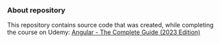 ### About repository

This repository contains source code that was created,
while completing the course on Udemy: [Angular - The Complete Guide (2023 Edition)](https://www.udemy.com/course/the-complete-guide-to-angular-2)